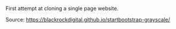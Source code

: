 First attempt at cloning a single page website.

Source: https://blackrockdigital.github.io/startbootstrap-grayscale/
